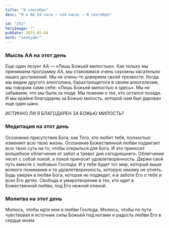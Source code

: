 ```yaml
---
title: "8 сентября"
desc: "Я и АА 24 часа - «24 часа» — 8 сентября"

id: "252"
heroImage: ""
pubDate: 2023-05-04
moth: "sentyabr"
---
```


### Мысль АА на этот день

Еще один лозунг АА — «Лишь Божьей милостью». Как только мы принимаем программу
АА, мы становимся очень скромны касательно наших достижений. Мы не очень-то
доверяем своей трезвости. Когда мы видим другого алкоголика, барахтающегося в
своем алкоголизме, мы говорим сами себе: «Лишь Божьей милостью я здесь». Мы не
забываем, что мы были за люди. Мы помним о тех, кто остался позади. И мы
крайне благодарны за Божью милость, которой нам был дарован еще один шанс.

ИСТИННО ЛИ Я БЛАГОДАРЕН ЗА БОЖЬЮ МИЛОСТЬ?

### Медитация на этот день

Осознание присутствия Бога, как Того, кто любит тебя, полностью изменяет всю
твою жизнь. Осознание Божественной любви подвигает всю твою суть на то, чтобы
открыться для Бога. И это приносит волшебное облегчение от забот и тревог дня
сегодняшнего. Облегчение несет с собой покой, а покой приносит
удовлетворенность. Держи свой путь вместе с любовью Господа. И у тебя будет
тот мир, который выше всякого понимания и та удовлетворенность, которую никому
не отнять. Будь уверен в любви Бога, которая не подведет, и в заботе Его о
тебе и всех Его детях. Свобода и умиротворение в тех, кто идет в Божественной
любви, под Его нежной опекой.

### Молитва на этот день

Молюсь, чтобы идти мне в любви Господа. Молюсь, чтобы по пути чувствовал я
источник силы Божьей под ногами и радость любви Его в сердце моем.
